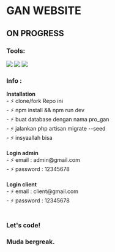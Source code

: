 
# GAN WEBSITE
## ON PROGRESS

### Tools:
<p>
    <img src="https://img.shields.io/badge/Framework-Laravel%208-blue" />
    <img src="https://img.shields.io/badge/Developer-Codevintek-brightgreen" />
    <img src="https://img.shields.io/badge/Platform-Website-red" />
</p>

### Info :

 <summary><strong>Installation</strong></summary>
    - ⚡ clone/fork Repo ini</br>
    - ⚡ npm install && npm run dev</br>
    - ⚡ buat database dengan nama pro_gan</br>
    - ⚡ jalankan php artisan migrate --seed</br>
    - ⚡ insyaallah bisa</br><br>

<summary><strong>Login admin</strong></summary>
    - ⚡ email : admin@gmail.com</br>
    - ⚡ password : 12345678</br><br>
<summary><strong>Login client</strong></summary>
    - ⚡ email : client@gmail.com</br>
    - ⚡ password : 12345678</br><br>



### Let's code!
### Muda bergreak.


